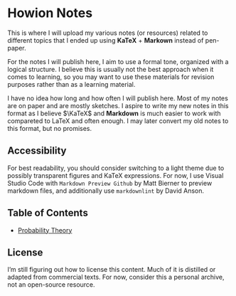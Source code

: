 # Howion Notes

This is where I will upload my various notes (or resources) related to different topics that I ended up using **KaTeX** + **Markown** instead of pen-paper.

For the notes I will publish here, I aim to use a formal tone, organized with a logical structure. I believe this is usually not the best approach when it comes to learning, so you may want to use these materials for revision purposes rather than as a learning material.

I have no idea how long and how often I will publish here. Most of my notes are on paper and are mostly sketches. I aspire to write my new notes in this format as I believe $\KaTeX$ and **Markdown** is much easier to work with compareted to LaTeX and often enough. I may later convert my old notes to this format, but no promises.

## Accessibility

For best readability, you should consider switching to a light theme due to possibly transparent figures and KaTeX expressions. For now, I use Visual Studio Code with `Markdown Preview Github` by Matt Bierner to preview markdown files, and additionally  use `markdownlint` by David Anson.

## Table of Contents

* [Probability Theory](probability-theory/01.md)

## License

I’m still figuring out how to license this content. Much of it is distilled or adapted from commercial texts. For now, consider this a personal archive, not an open-source resource.
